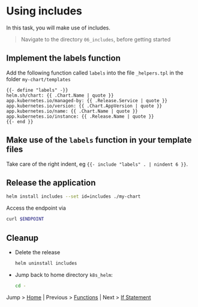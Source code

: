 # Using includes

In this task, you will make use of includes.

> Navigate to the directory `06_includes`, before getting started

## Implement the labels function

Add the following function called `labels` into the file `_helpers.tpl` in the folder `my-chart/templates`

```tpl
{{- define "labels" -}}
helm.sh/chart: {{ .Chart.Name | quote }}
app.kubernetes.io/managed-by: {{ .Release.Service | quote }}
app.kubernetes.io/version: {{ .Chart.AppVersion | quote }}
app.kubernetes.io/name: {{ .Chart.Name | quote }}
app.kubernetes.io/instance: {{ .Release.Name | quote }}
{{- end }}
```

## Make use of the `labels` function in your template files

Take care of the right indent, eg `{{- include "labels" . | nindent 6 }}`.

## Release the application

```bash
helm install includes --set id=includes ./my-chart 
```

Access the endpoint via 
```bash
curl $ENDPOINT
```

## Cleanup
* Delete the release
  ```bash
  helm uninstall includes
  ```
* Jump back to home directory `k8s_helm`:
  ```bash
  cd -
  ```

Jump > [Home](../README.md) | Previous > [Functions](../05_functions/README.md) | Next > [If Statement](../07_ifs/README.md)